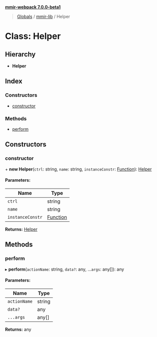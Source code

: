 **[mmir-webpack 7.0.0-beta1](../README.md)**

> [Globals](../README.md) / [mmir-lib](../modules/mmir_lib.md) / Helper

# Class: Helper

## Hierarchy

* **Helper**

## Index

### Constructors

* [constructor](mmir_lib.helper.md#constructor)

### Methods

* [perform](mmir_lib.helper.md#perform)

## Constructors

### constructor

\+ **new Helper**(`ctrl`: string, `name`: string, `instanceConstr`: [Function](../interfaces/mmir_lib.requirejs.md#function)): [Helper](mmir_lib.helper.md)

#### Parameters:

Name | Type |
------ | ------ |
`ctrl` | string |
`name` | string |
`instanceConstr` | [Function](../interfaces/mmir_lib.requirejs.md#function) |

**Returns:** [Helper](mmir_lib.helper.md)

## Methods

### perform

▸ **perform**(`actionName`: string, `data?`: any, ...`args`: any[]): any

#### Parameters:

Name | Type |
------ | ------ |
`actionName` | string |
`data?` | any |
`...args` | any[] |

**Returns:** any
